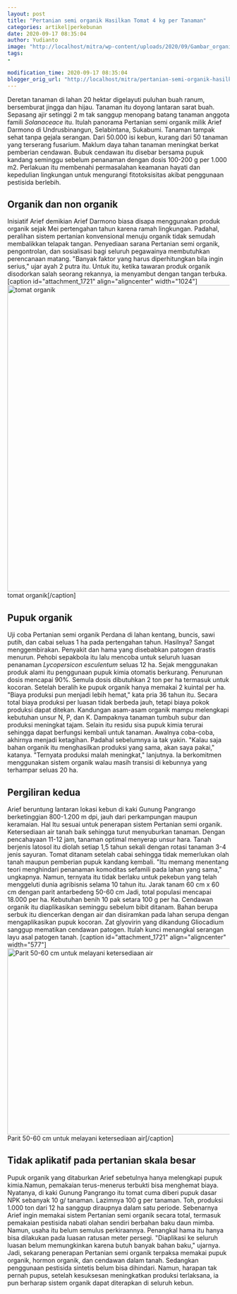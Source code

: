 ```yaml
---
layout: post
title: "Pertanian semi organik Hasilkan Tomat 4 kg per Tanaman"
categories: artikel|perkebunan
date: 2020-09-17 08:35:04
author: Yudianto
image: "http://localhost/mitra/wp-content/uploads/2020/09/Gambar_organik_1182x800.jpg"
tags:
- 

modification_time: 2020-09-17 08:35:04
blogger_orig_url: "http://localhost/mitra/pertanian-semi-organik-hasilkan-tomat.html"
---
```


Deretan tanaman di lahan 20 hektar digelayuti puluhan buah ranum, bersemburat jingga dan hijau. Tanaman itu doyong lantaran sarat buah. Sepasang ajir setinggi 2 m tak sanggup menopang batang tanaman anggota famili <em>Solanaceace</em> itu. Itulah panorama Pertanian semi organik milik Arief Darmono di Undrusbinangun, Selabintana, Sukabumi.
Tanaman tampak sehat tanpa gejala serangan. Dari 50.000 isi kebun, kurang dari 50 tanaman yang terserang fusarium. Maklum daya tahan tanaman meningkat berkat pemberian cendawan. Bubuk cendawan itu disebar bersama pupuk kandang seminggu sebelum penanaman dengan dosis 100-200 g per 1.000 m2.
Perlakuan itu membenahi permasalahan keamanan hayati dan kepedulian lingkungan untuk mengurangi fitotoksisitas akibat penggunaan pestisida berlebih.
<h2>Organik dan non organik</h2>
Inisiatif Arief demikian Arief Darmono biasa disapa menggunakan produk organik sejak Mei pertengahan tahun karena ramah lingkungan. Padahal, peralihan sistem pertanian konvensional menuju organik tidak semudah membalikkan telapak tangan.
Penyediaan sarana Pertanian semi organik, pengontrolan, dan sosialisasi bagi seluruh pegawainya membutuhkan perencanaan matang. "Banyak faktor yang harus diperhitungkan bila ingin serius," ujar ayah 2 putra itu. Untuk itu, ketika tawaran produk organik disodorkan salah seorang rekannya, ia menyambut dengan tangan terbuka.
[caption id="attachment_1721" align="aligncenter" width="1024"]<a href="http://127.0.0.1/mitra/wp-content/uploads/2020/09/Gambar_organik_1182x800.jpg"><img class="wp-image-1721 size-large" src="http://127.0.0.1/mitra/wp-content/uploads/2020/09/Gambar_organik_1182x800-1024x693.jpg" alt="tomat organik" width="1024" height="693" /></a> tomat organik[/caption]
<h2>Pupuk organik</h2>
Uji coba Pertanian semi organik Perdana di lahan kentang, buncis, sawi putih, dan cabai seluas 1 ha pada pertengahan tahun. Hasilnya? Sangat menggembirakan. Penyakit dan hama yang disebabkan patogen drastis menurun. Pehobi sepakbola itu lalu mencoba untuk seluruh luasan penanaman <em>Lycopersicon esculentum</em> seluas 12 ha.
Sejak menggunakan produk alami itu penggunaan pupuk kimia otomatis berkurang. Penurunan dosis mencapai 90%. Semula dosis dibutuhkan 2 ton per ha termasuk untuk kocoran. Setelah beralih ke pupuk organik hanya memakai 2 kuintal per ha.
"Biaya produksi pun menjadi lebih hemat," kata pria 36 tahun itu. Secara total biaya produksi per luasan tidak berbeda jauh, tetapi biaya pokok produksi dapat ditekan.
Kandungan asam-asam organik mampu melengkapi kebutuhan unsur N, P, dan K. Dampaknya tanaman tumbuh subur dan produksi meningkat tajam. Selain itu residu sisa pupuk kimia terurai sehingga dapat berfungsi kembali untuk tanaman.
Awalnya coba-coba, akhirnya menjadi ketagihan. Padahal sebelumnya ia tak yakin. "Kalau saja bahan organik itu menghasilkan produksi yang sama, akan saya pakai," katanya. "Ternyata produksi malah meningkat," lanjutnya. Ia berkomitmen menggunakan sistem organik walau masih transisi di kebunnya yang terhampar seluas 20 ha.
<h2>Pergiliran kedua</h2>
Arief beruntung lantaran lokasi kebun di kaki Gunung Pangrango berketinggian 800-1.200 m dpi, jauh dari perkampungan maupun keramaian.
Hal Itu sesuai untuk penerapan sistem Pertanian semi organik. Ketersediaan air tanah baik sehingga turut menyuburkan tanaman. Dengan pencahayaan 11-12 jam, tanaman optimal menyerap unsur hara.
Tanah berjenis latosol itu diolah setiap 1,5 tahun sekali dengan rotasi tanaman 3-4 jenis sayuran. Tomat ditanam setelah cabai sehingga tidak memerlukan olah tanah maupun pemberian pupuk kandang kembali.
"Itu memang menentang teori menghindari penanaman komoditas sefamili pada lahan yang sama," ungkapnya. Namun, ternyata itu tidak berlaku untuk pekebun yang telah menggeluti dunia agribisnis selama 10 tahun itu.
Jarak tanam 60 cm x 60 cm dengan parit antarbedeng 50-60 cm Jadi, total populasi mencapai 18.000 per ha. Kebutuhan benih 10 pak setara 100 g per ha. Cendawan organik itu diaplikasikan seminggu sebelum bibit ditanam.
Bahan berupa serbuk itu diencerkan dengan air dan disiramkan pada lahan serupa dengan mengaplikasikan pupuk kocoran. Zat glyovirin yang dikandung Gliocadium sanggup mematikan cendawan patogen. Itulah kunci menangkal serangan layu asal patogen tanah.
[caption id="attachment_1721" align="aligncenter" width="577"]<img class="wp-image-1721 " src="http://127.0.0.1/mitra/wp-content/uploads/2020/09/Gambar_organik_1182x800.jpg" alt="Parit 50-60 cm untuk melayani ketersediaan air" width="577" height="421" /> Parit 50-60 cm untuk melayani ketersediaan air[/caption]
<h2>Tidak aplikatif pada pertanian skala besar</h2>
Pupuk organik yang ditaburkan Arief sebetulnya hanya melengkapi pupuk kimia.Namun, pemakaian terus-menerus terbukti bisa menghemat biaya. Nyatanya, di kaki Gunung Pangrango itu tomat cuma diberi pupuk dasar NPK sebanyak 10 g/ tanaman. Lazimnya 100 g per tanaman. Toh, produksi 1.000 ton dari 12 ha sanggup diraupnya dalam satu periode.
Sebenarnya Arief ingin memakai sistem Pertanian semi organik secara total, termasuk pemakaian pestisida nabati olahan sendiri berbahan baku daun mimba. Namun, usaha itu belum semulus perkiraannya. Penangkal hama itu hanya bisa dilakukan pada luasan ratusan meter persegi. "Diaplikasi ke seluruh luasan belum memungkinkan karena butuh banyak bahan baku," ujarnya.
Jadi, sekarang penerapan Pertanian semi organik terpaksa memakai pupuk organik, hormon organik, dan cendawan dalam tanah. Sedangkan penggunaan pestisida sintetis belum bisa dihindari. Namun, harapan tak pernah pupus, setelah kesuksesan meningkatkan produksi terlaksana, ia pun berharap sistem organik dapat diterapkan di seluruh kebun.
